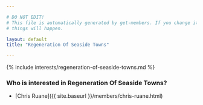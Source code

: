 ```yaml
---

# DO NOT EDIT!
# This file is automatically generated by get-members. If you change it, bad
# things will happen.

layout: default
title: "Regeneration Of Seaside Towns"

---
```


{% include interests/regeneration-of-seaside-towns.md %}

### Who is interested in Regeneration Of Seaside Towns?


* [Chris Ruane]({{ site.baseurl }}/members/chris-ruane.html)

